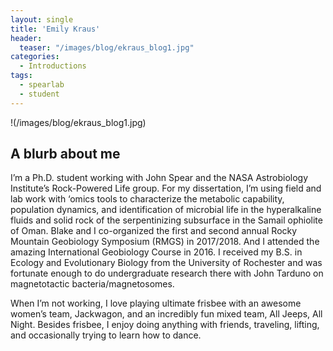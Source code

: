 ```yaml
---
layout: single
title: 'Emily Kraus'
header:
  teaser: "/images/blog/ekraus_blog1.jpg"
categories: 
  - Introductions
tags:
  - spearlab
  - student
---
```


!(/images/blog/ekraus_blog1.jpg)

## A blurb about me

I’m a Ph.D. student working with John Spear and the NASA Astrobiology Institute’s Rock-Powered Life group. For my dissertation, I’m using field and lab work with ‘omics tools to characterize the metabolic capability, population dynamics, and identification of microbial life in the hyperalkaline fluids and solid rock of the serpentinizing subsurface in the Samail ophiolite of Oman. Blake and I co-organized the first and second annual Rocky Mountain Geobiology Symposium (RMGS) in 2017/2018. And I attended the amazing International Geobiology Course in 2016. I received my B.S. in Ecology and Evolutionary Biology from the University of Rochester and was fortunate enough to do undergraduate research there with John Tarduno on magnetotactic bacteria/magnetosomes.

When I’m not working, I love playing ultimate frisbee with an awesome women’s team, Jackwagon, and an incredibly fun mixed team, All Jeeps, All Night. Besides frisbee, I enjoy doing anything with friends, traveling, lifting, and occasionally trying to learn how to dance.

